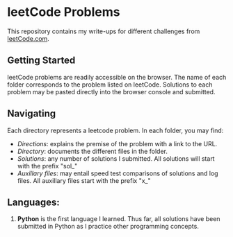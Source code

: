 # leetCode Problems
This repository contains my write-ups for different challenges from [leetCode.com](https://leetcode.com/problems/).

## Getting Started
leetCode problems are readily accessible on the browser. The name of each folder corresponds to the problem listed on leetCode. Solutions to each problem may be pasted directly into the browser console and submitted.

## Navigating
Each directory represents a leetcode problem.  In each folder, you may find:
* _Directions_: explains the premise of the problem with a link to the URL.
* _Directory_: documents the different files in the folder.
* _Solutions_: any number of solutions I submitted. All solutions will start with the prefix "sol_"
* _Auxillary files_: may entail speed test comparisons of solutions and log files. All auxillary files start with the prefix "x_"

## Languages:
1. **Python** is the first language I learned. Thus far, all solutions have been submitted in Python as I practice other programming concepts.
